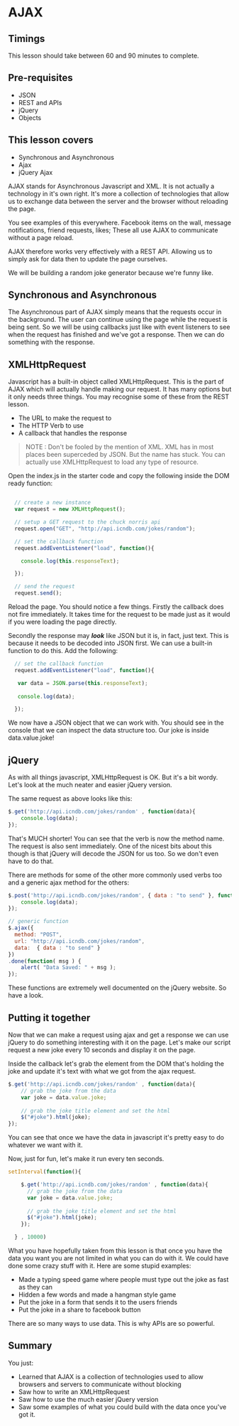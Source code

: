 # AJAX

## Timings

This lesson should take between 60 and 90 minutes to complete.

## Pre-requisites

* JSON
* REST and APIs
* jQuery
* Objects

## This lesson covers

* Synchronous and Asynchronous
* Ajax
* jQuery Ajax

AJAX stands for Asynchronous Javascript and XML. It is not actually a technology in it's own right. It's more a collection of technologies that allow us to exchange data between the server and the browser without reloading the page.

You see examples of this everywhere. Facebook items on the wall, message notifications, friend requests, likes; These all use AJAX to communicate without a page reload.

AJAX therefore works very effectively with a REST API. Allowing us to simply ask for data then to update the page ourselves.

We will be building a random joke generator because we're funny like. 

## Synchronous and Asynchronous

The Asynchronous part of AJAX simply means that the requests occur in the background. The user can continue using the page while the request is being sent. So we will be using callbacks just like with event listeners to see when the request has finished and we've got a response. Then we can do something with  the response.

## XMLHttpRequest

Javascript has a built-in object called XMLHttpRequest. This is the part of AJAX which will actually handle making our request. It has many options but it only needs three things. You may recognise some of these from the REST lesson.

* The URL to make the request to
* The HTTP Verb to use
* A callback that handles the response

> NOTE : Don't be fooled by the mention of XML. XML has in most places been superceded by JSON. But the name has stuck. You can actually use XMLHttpRequest to load any type of resource.

Open the index.js in the starter code and copy the following inside the DOM ready function:

```javascript

  // create a new instance
  var request = new XMLHttpRequest();

  // setup a GET request to the chuck norris api
  request.open("GET", "http://api.icndb.com/jokes/random");

  // set the callback function
  request.addEventListener("load", function(){

    console.log(this.responseText);

  });

  // send the request
  request.send();

```

Reload the page. You should notice a few things. Firstly the callback does not fire immediately. It takes time for the request to be made just as it would if you were loading the page directly.

Secondly the response may ***look*** like JSON but it is, in fact, just text. This is because it needs to be decoded into JSON first. We can use a built-in function to do this. Add the following:

```javascript
  // set the callback function
  request.addEventListener("load", function(){

   var data = JSON.parse(this.responseText);
   
   console.log(data);

  });
```

We now have a JSON object that we can work with. You should see in the console that we can inspect the data structure too. Our joke is inside data.value.joke!

## jQuery

As with all things javascript, XMLHttpRequest is OK. But it's a bit wordy. Let's look at the much neater and easier jQuery version.

The same request as above looks like this:

```javascript
$.get('http://api.icndb.com/jokes/random' , function(data){
	console.log(data);
});
```

That's MUCH shorter! You can see that the verb is now the method name. The request is also sent immediately. One of the nicest bits about this though is that jQuery will decode the JSON for us too. So we don't even have to do that.

There are methods for some of the other more commonly used verbs too and a generic ajax method for the others:

```javascript
$.post('http://api.icndb.com/jokes/random', { data : "to send" }, function(data){
	console.log(data);
});

// generic function
$.ajax({
  method: "POST",
  url: "http://api.icndb.com/jokes/random",
  data:  { data : "to send" }
})
.done(function( msg ) {
	alert( "Data Saved: " + msg );
});
```

These functions are extremely well documented on the jQuery website. So have a look.

## Putting it together

Now that we can make a request using ajax and get a response we can use jQuery to do something interesting with it on the page. Let's make our script request a new joke every 10 seconds and display it on the page.

Inside the callback let's grab the element from the DOM that's holding the joke and update it's text with what we got from the ajax request.

```javascript
$.get('http://api.icndb.com/jokes/random' , function(data){
	// grab the joke from the data
	var joke = data.value.joke;
	
	// grab the joke title element and set the html
	$("#joke").html(joke);
});
```

You can see that once we have the data in javascript it's pretty easy to do whatever we want with it.

Now, just for fun, let's make it run every ten seconds.

```javascript
setInterval(function(){

    $.get('http://api.icndb.com/jokes/random' , function(data){
      // grab the joke from the data
      var joke = data.value.joke;
      
      // grab the joke title element and set the html
      $("#joke").html(joke);
    });

  } , 10000) 
``` 

What you have hopefully taken from this lesson is that once you have the data you want you are not limited in what you can do with it. We could have done some crazy stuff with it. Here are some stupid examples:

* Made a typing speed game where people must type out the joke as fast as they can
* Hidden a few words and made a hangman style game
* Put the joke in a form that sends it to the users friends
* Put the joke in a share to facebook button

There are so many ways to use data. This is why APIs are so powerful.
 
## Summary

You just:

*  Learned that AJAX is a collection of technologies used to allow browsers and servers to communicate without blocking
*  Saw how to write an XMLHttpRequest
*  Saw how to use the much easier jQuery version
*  Saw some examples of what you could build with the data once you've got it.









 

















